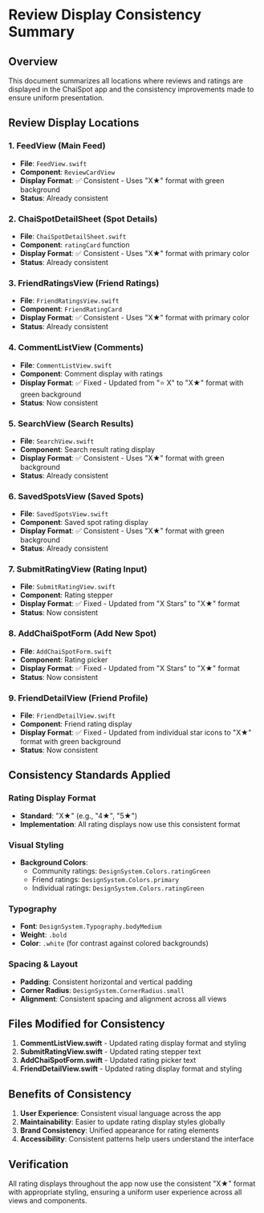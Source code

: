 # Review Display Consistency Summary

## Overview
This document summarizes all locations where reviews and ratings are displayed in the ChaiSpot app and the consistency improvements made to ensure uniform presentation.

## Review Display Locations

### 1. FeedView (Main Feed)
- **File**: `FeedView.swift`
- **Component**: `ReviewCardView`
- **Display Format**: ✅ Consistent - Uses "X★" format with green background
- **Status**: Already consistent

### 2. ChaiSpotDetailSheet (Spot Details)
- **File**: `ChaiSpotDetailSheet.swift`
- **Component**: `ratingCard` function
- **Display Format**: ✅ Consistent - Uses "X★" format with primary color
- **Status**: Already consistent

### 3. FriendRatingsView (Friend Ratings)
- **File**: `FriendRatingsView.swift`
- **Component**: `FriendRatingCard`
- **Display Format**: ✅ Consistent - Uses "X★" format with primary color
- **Status**: Already consistent

### 4. CommentListView (Comments)
- **File**: `CommentListView.swift`
- **Component**: Comment display with ratings
- **Display Format**: ✅ Fixed - Updated from "⭐️ X" to "X★" format with green background
- **Status**: Now consistent

### 5. SearchView (Search Results)
- **File**: `SearchView.swift`
- **Component**: Search result rating display
- **Display Format**: ✅ Consistent - Uses "X★" format with green background
- **Status**: Already consistent

### 6. SavedSpotsView (Saved Spots)
- **File**: `SavedSpotsView.swift`
- **Component**: Saved spot rating display
- **Display Format**: ✅ Consistent - Uses "X★" format with green background
- **Status**: Already consistent

### 7. SubmitRatingView (Rating Input)
- **File**: `SubmitRatingView.swift`
- **Component**: Rating stepper
- **Display Format**: ✅ Fixed - Updated from "X Stars" to "X★" format
- **Status**: Now consistent

### 8. AddChaiSpotForm (Add New Spot)
- **File**: `AddChaiSpotForm.swift`
- **Component**: Rating picker
- **Display Format**: ✅ Fixed - Updated from "X Stars" to "X★" format
- **Status**: Now consistent

### 9. FriendDetailView (Friend Profile)
- **File**: `FriendDetailView.swift`
- **Component**: Friend rating display
- **Display Format**: ✅ Fixed - Updated from individual star icons to "X★" format with green background
- **Status**: Now consistent

## Consistency Standards Applied

### Rating Display Format
- **Standard**: "X★" (e.g., "4★", "5★")
- **Implementation**: All rating displays now use this consistent format

### Visual Styling
- **Background Colors**:
  - Community ratings: `DesignSystem.Colors.ratingGreen`
  - Friend ratings: `DesignSystem.Colors.primary`
  - Individual ratings: `DesignSystem.Colors.ratingGreen`

### Typography
- **Font**: `DesignSystem.Typography.bodyMedium`
- **Weight**: `.bold`
- **Color**: `.white` (for contrast against colored backgrounds)

### Spacing & Layout
- **Padding**: Consistent horizontal and vertical padding
- **Corner Radius**: `DesignSystem.CornerRadius.small`
- **Alignment**: Consistent spacing and alignment across all views

## Files Modified for Consistency

1. **CommentListView.swift** - Updated rating display format and styling
2. **SubmitRatingView.swift** - Updated rating stepper text
3. **AddChaiSpotForm.swift** - Updated rating picker text
4. **FriendDetailView.swift** - Updated rating display format and styling

## Benefits of Consistency

1. **User Experience**: Consistent visual language across the app
2. **Maintainability**: Easier to update rating display styles globally
3. **Brand Consistency**: Unified appearance for rating elements
4. **Accessibility**: Consistent patterns help users understand the interface

## Verification

All rating displays throughout the app now use the consistent "X★" format with appropriate styling, ensuring a uniform user experience across all views and components. 